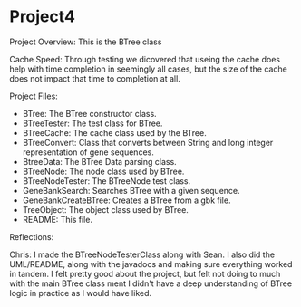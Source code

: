 # Project4

Project Overview:
This is the BTree class 

Cache Speed:
Through testing we dicovered that useing the cache does help with time completion in seemingly all cases, but the size of the cache does not impact that time to completion at all.

Project Files:
- BTree: The BTree constructor class.
- BTreeTester: The test class for BTree.
- BTreeCache: The cache class used by the BTree.
- BTreeConvert: Class that converts between String and long integer representation of gene sequences.
- BtreeData: The BTree Data parsing class.
- BTreeNode: The node class used by BTree.
- BTreeNodeTester: The BTreeNode test class.
- GeneBankSearch: Searches BTree with a given sequence.
- GeneBankCreateBTree: Creates a BTree from a gbk file.
- TreeObject: The object class used by BTree.
- README: This file.

Reflections:

Chris: I made the BTreeNodeTesterClass along with Sean. I also did the UML/README, along with the javadocs and making sure everything worked in tandem. I felt pretty good about the project, but felt not doing to much with the main BTree class ment I didn't have a deep understanding of BTree logic in practice as I would have liked.
